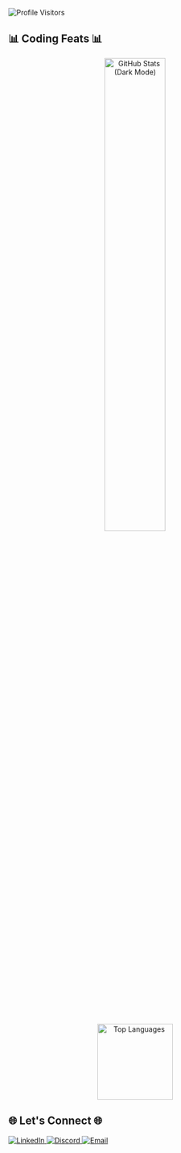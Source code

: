 ![Profile Visitors](https://visitor-badge.glitch.me/badge?page_id=Marciustech&left_color=green&right_color=red)

## 📊 Coding Feats 📊

<div align="center">
  <div>
    <img src="https://github-readme-stats.vercel.app/api?username=Marciustech&show_icons=true&theme=tokyonight" alt="GitHub Stats (Dark Mode)" width="49%" />
  </div>

  <div>
    <a href="https://github.com/Marciustech/convoychat">
      <img height="150" src="https://github-readme-stats.vercel.app/api/top-langs?username=Marciustech&theme=tokyonight&layout=compact&langs_count=8&card_width=320" alt="Top Languages" />
    </a>
  </div>
</div>

## 🌐 Let's Connect 🌐

<div>
  <a href="https://www.linkedin.com/in/marcius-silva">
    <img src="https://img.shields.io/badge/-Linkedin-0e76a8?style=flat&labelColor=0e76a8&logo=linkedin&logoColor=white" alt="LinkedIn" />
  </a>
  <a href="https://discordapp.com/users/830431949671104582">
    <img src="https://img.shields.io/badge/-Discord-7289DA?style=flat&labelColor=7289DA&logo=discord&logoColor=white" alt="Discord" />
  </a>
  <a href="mailto:mcmrcs@pm.me">
    <img src="https://img.shields.io/badge/-Email-6600cc?style=flat&labelColor=6600cc&logo=protonmail&logoColor=white" alt="Email" />
  </a>
</div>
